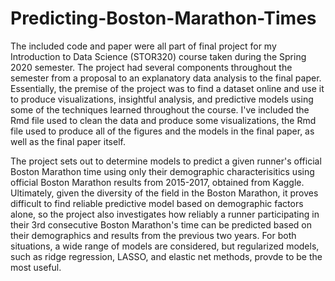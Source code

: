 # Predicting-Boston-Marathon-Times

The included code and paper were all part of final project for my Introduction to Data Science (STOR320) course taken during the Spring 2020 semester. The project had several components throughout the semester from a proposal to an explanatory data analysis to the final paper. Essentially, the premise of the project was to find a dataset online and use it to produce visualizations, insightful analysis, and predictive models using some of the techniques learned throughout the course. I've included the Rmd file used to clean the data and produce some visualizations, the Rmd file used to produce all of the figures and the models in the final paper, as well as the final paper itself. 

The project sets out to determine models to predict a given runner's official Boston Marathon time using only their demographic characterisitics using official Boston Marathon results from 2015-2017, obtained from Kaggle. Ultimately, given the diversity of the field in the Boston Marathon, it proves difficult to find reliable predictive model based on demographic factors alone, so the project also investigates how reliably a runner participating in their 3rd consecutive Boston Marathon's time can be predicted based on their demographics and results from the previous two years. For both situations, a wide range of models are considered, but regularized models, such as ridge regression, LASSO, and elastic net methods, provde to be the most useful. 
